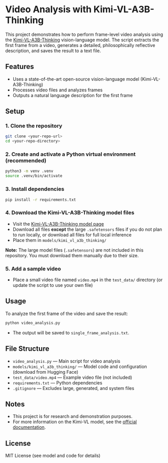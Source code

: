 # Video Analysis with Kimi-VL-A3B-Thinking

This project demonstrates how to perform frame-level video analysis using the [Kimi-VL-A3B-Thinking](https://huggingface.co/moonshotai/Kimi-VL-A3B-Thinking) vision-language model. The script extracts the first frame from a video, generates a detailed, philosophically reflective description, and saves the result to a text file.

## Features
- Uses a state-of-the-art open-source vision-language model (Kimi-VL-A3B-Thinking)
- Processes video files and analyzes frames
- Outputs a natural language description for the first frame

## Setup

### 1. Clone the repository
```bash
git clone <your-repo-url>
cd <your-repo-directory>
```

### 2. Create and activate a Python virtual environment (recommended)
```bash
python3 -m venv .venv
source .venv/bin/activate
```

### 3. Install dependencies
```bash
pip install -r requirements.txt
```

### 4. Download the Kimi-VL-A3B-Thinking model files
- Visit the [Kimi-VL-A3B-Thinking model page](https://huggingface.co/moonshotai/Kimi-VL-A3B-Thinking)
- Download all files **except** the large `.safetensors` files if you do not plan to run locally, or download all files for full local inference
- Place them in `models/kimi_vl_a3b_thinking/`

**Note:** The large model files (`.safetensors`) are not included in this repository. You must download them manually due to their size.

### 5. Add a sample video
- Place a small video file named `video.mp4` in the `test_data/` directory (or update the script to use your own file)

## Usage

To analyze the first frame of the video and save the result:

```bash
python video_analysis.py
```

- The output will be saved to `single_frame_analysis.txt`.

## File Structure
- `video_analysis.py` — Main script for video analysis
- `models/kimi_vl_a3b_thinking/` — Model code and configuration (download from Hugging Face)
- `test_data/video.mp4` — Example video file (not included)
- `requirements.txt` — Python dependencies
- `.gitignore` — Excludes large, generated, and system files

## Notes
- This project is for research and demonstration purposes.
- For more information on the Kimi-VL model, see the [official documentation](https://huggingface.co/moonshotai/Kimi-VL-A3B-Thinking).

## License
MIT License (see model and code for details) 